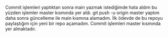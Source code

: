 Commit işlemleri yaptıktan sonra main yazmak istediğimde hata aldım bu yüzden işlemler master kısmında yer aldı. 
git push -u origin master yaptım daha sonra güncelleme ile main kısmına alamadım. 
İlk ödevde de bu repoyu paylaştığım için yeni bir repo açamadım.
Commit işlemleri master kısmında yer almaktadır.
